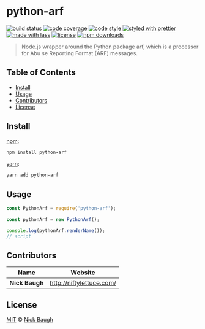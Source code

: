 # python-arf

[![build status](https://img.shields.io/travis/com/forwardemail/python-arf.svg)](https://travis-ci.com/forwardemail/python-arf)
[![code coverage](https://img.shields.io/codecov/c/github/forwardemail/python-arf.svg)](https://codecov.io/gh/forwardemail/python-arf)
[![code style](https://img.shields.io/badge/code_style-XO-5ed9c7.svg)](https://github.com/sindresorhus/xo)
[![styled with prettier](https://img.shields.io/badge/styled_with-prettier-ff69b4.svg)](https://github.com/prettier/prettier)
[![made with lass](https://img.shields.io/badge/made_with-lass-95CC28.svg)](https://lass.js.org)
[![license](https://img.shields.io/github/license/forwardemail/python-arf.svg)](LICENSE)
[![npm downloads](https://img.shields.io/npm/dt/python-arf.svg)](https://npm.im/python-arf)

> Node.js wrapper around the Python package arf, which is a processor for Abu se Reporting Format (ARF) messages.


## Table of Contents

* [Install](#install)
* [Usage](#usage)
* [Contributors](#contributors)
* [License](#license)


## Install

[npm][]:

```sh
npm install python-arf
```

[yarn][]:

```sh
yarn add python-arf
```


## Usage

```js
const PythonArf = require('python-arf');

const pythonArf = new PythonArf();

console.log(pythonArf.renderName());
// script
```


## Contributors

| Name           | Website                    |
| -------------- | -------------------------- |
| **Nick Baugh** | <http://niftylettuce.com/> |


## License

[MIT](LICENSE) © [Nick Baugh](http://niftylettuce.com/)


## 

[npm]: https://www.npmjs.com/

[yarn]: https://yarnpkg.com/
